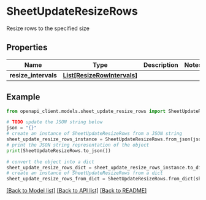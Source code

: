 # SheetUpdateResizeRows

Resize rows to the specified size

## Properties

Name | Type | Description | Notes
------------ | ------------- | ------------- | -------------
**resize_intervals** | [**List[ResizeRowIntervals]**](ResizeRowIntervals.md) |  | 

## Example

```python
from openapi_client.models.sheet_update_resize_rows import SheetUpdateResizeRows

# TODO update the JSON string below
json = "{}"
# create an instance of SheetUpdateResizeRows from a JSON string
sheet_update_resize_rows_instance = SheetUpdateResizeRows.from_json(json)
# print the JSON string representation of the object
print(SheetUpdateResizeRows.to_json())

# convert the object into a dict
sheet_update_resize_rows_dict = sheet_update_resize_rows_instance.to_dict()
# create an instance of SheetUpdateResizeRows from a dict
sheet_update_resize_rows_from_dict = SheetUpdateResizeRows.from_dict(sheet_update_resize_rows_dict)
```
[[Back to Model list]](../README.md#documentation-for-models) [[Back to API list]](../README.md#documentation-for-api-endpoints) [[Back to README]](../README.md)


